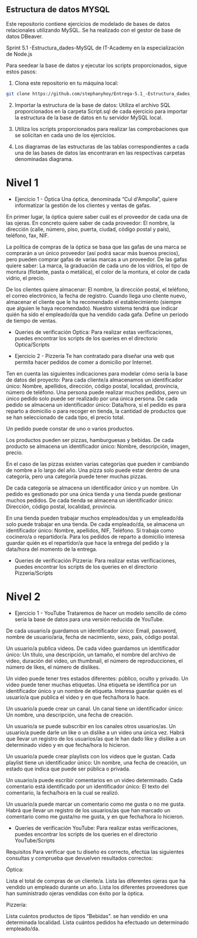 ## Estructura de datos MYSQL

Este repositorio contiene ejercicios de modelado de bases de datos relacionales utilizando MySQL. Se ha realizado con el gestor de base de datos DBeaver.

Sprint 5.1 -Estructura_dades-MySQL de IT-Academy en la especialización de Node.js

Para seedear la base de datos y ejecutar los scripts proporcionados, sigue estos pasos:

1. Clona este repositorio en tu máquina local:

```sh
git clone https://github.com/stephanyhoy/Entrega-5.1_-Estructura_dades_-MySQL.git

```

2. Importar la estructura de la base de datos: Utiliza el archivo SQL proporcionados en la carpeta Script.sql de cada ejercicio para importar la estructura de la base de datos en tu servidor MySQL local.

3. Utiliza los scripts proporcionados para realizar las comprobaciones que se solicitan en cada uno de los ejercicios.

4. Los diagramas de las estructuras de las tablas correspondientes a cada una de las bases de datos las encontraran en las respectivas carpetas denominadas diagrama.

# Nivel 1

- Ejercicio 1 - Óptica
  Una óptica, denominada “Cul d'Ampolla”, quiere informatizar la gestión de los clientes y ventas de gafas.

En primer lugar, la óptica quiere saber cuál es el proveedor de cada una de las ojeras. En concreto quiere saber de cada proveedor: El nombre, la dirección (calle, número, piso, puerta, ciudad, código postal y país), teléfono, fax, NIF.

La política de compras de la óptica se basa que las gafas de una marca se comprarán a un único proveedor (así podrá sacar más buenos precios), pero pueden comprar gafas de varias marcas a un proveedor. De las gafas quiere saber: La marca, la graduación de cada uno de los vidrios, el tipo de montura (flotante, pasta o metálica), el color de la montura, el color de cada vidrio, el precio.

De los clientes quiere almacenar: El nombre, la dirección postal, el teléfono, el correo electrónico, la fecha de registro.
Cuando llega uno cliente nuevo, almacenar el cliente que le ha recomendado el establecimiento (siempre que alguien le haya recomendado).
Nuestro sistema tendrá que indicar quién ha sido el empleado/da que ha vendido cada gafa. Define un periodo de tiempo de ventas.

- Queries de verificación Optica:
  Para realizar estas verificaciones, puedes encontrar los scripts de los queries en el directorio Optica/Scripts

- Ejercicio 2 - Pizzería
  Te han contratado para diseñar una web que permita hacer pedidos de comer a domicilio por Internet.

Ten en cuenta las siguientes indicaciones para modelar cómo sería la base de datos del proyecto:
Para cada cliente/a almacenamos un identificador único: Nombre, apellidos, dirección, código postal, localidad, provincia, número de teléfono.
Una persona puede realizar muchos pedidos, pero un único pedido solo puede ser realizado por una única persona. De cada pedido se almacena un identificador único: Data/hora, si el pedido es para reparto a domicilio o para recoger en tienda, la cantidad de productos que se han seleccionado de cada tipo, el precio total.

Un pedido puede constar de uno o varios productos.

Los productos pueden ser pizzas, hamburguesas y bebidas. De cada producto se almacena un identificador único: Nombre, descripción, imagen, precio.

En el caso de las pizzas existen varias categorías que pueden ir cambiando de nombre a lo largo del año. Una pizza solo puede estar dentro de una categoría, pero una categoría puede tener muchas pizzas.

De cada categoría se almacena un identificador único y un nombre. Un pedido es gestionado por una única tienda y una tienda puede gestionar muchos pedidos. De cada tienda se almacena un identificador único: Dirección, código postal, localidad, provincia.

En una tienda pueden trabajar muchos empleados/das y un empleado/da solo puede trabajar en una tienda. De cada empleado/da, se almacena un identificador único: Nombre, apellidos, NIF, Teléfono.
Si trabaja como cocinero/a o repartidor/a. Para los pedidos de reparto a domicilio interesa guardar quién es el repartidor/a que hace la entrega del pedido y la data/hora del momento de la entrega.

- Queries de verificación Pizzeria:
  Para realizar estas verificaciones, puedes encontrar los scripts de los queries en el directorio Pizzeria/Scripts

# Nivel 2

- Ejercicio 1 - YouTube
  Trataremos de hacer un modelo sencillo de cómo sería la base de datos para una versión reducida de YouTube.

De cada usuario/a guardamos un identificador único: Email, password, nombre de usuario/aria, fecha de nacimiento, sexo, país, código postal.

Un usuario/a publica videos. De cada video guardamos un identificador único: Un título, una descripción, un tamaño, el nombre del archivo de video, duración del video, un thumbnail, el número de reproducciones, el número de likes, el número de dislikes.

Un video puede tener tres estados diferentes: público, oculto y privado. Un video puede tener muchas etiquetas. Una etiqueta se identifica por un identificador único y un nombre de etiqueta. Interesa guardar quién es el usuario/a que publica el video y en que fecha/hora lo hace.

Un usuario/a puede crear un canal. Un canal tiene un identificador único: Un nombre, una descripción, una fecha de creación.

Un usuario/a se puede subscribir en los canales otros usuarios/as. Un usuario/a puede darle un like o un dislike a un video una única vez. Habrá que llevar un registro de los usuarios/as que le han dado like y dislike a un determinado video y en que fecha/hora lo hicieron.

Un usuario/a puede crear playlists con los videos que le gustan. Cada playlist tiene un identificador único: Un nombre, una fecha de creación, un estado que indica que puede ser pública o privada.

Un usuario/a puede escribir comentarios en un video determinado. Cada comentario está identificado por un identificador único: El texto del comentario, la fecha/hora en la cual se realizó.

Un usuario/a puede marcar un comentario como me gusta o no me gusta. Habrá que llevar un registro de los usuarios/as que han marcado un comentario como me gusta/no me gusta, y en que fecha/hora lo hicieron.

- Queries de verificación YouTube:
  Para realizar estas verificaciones, puedes encontrar los scripts de los queries en el directorio YouTube/Scripts

Requisitos
Para verificar que tu diseño es correcto, efectúa las siguientes consultas y comprueba que devuelven resultados correctos:

Óptica:

Lista el total de compras de un cliente/a.
Lista las diferentes ojeras que ha vendido un empleado durante un año.
Lista los diferentes proveedores que han suministrado ojeras vendidas con éxito por la óptica.

Pizzería:

Lista cuántos productos de tipos “Bebidas”. se han vendido en una determinada localidad.
Lista cuántos pedidos ha efectuado un determinado empleado/da.
